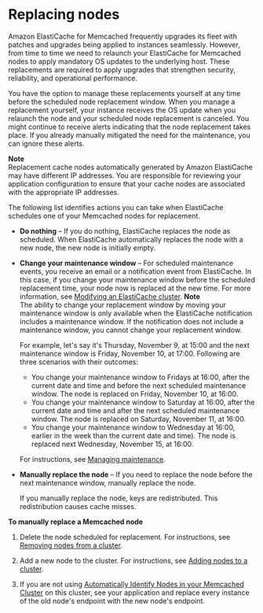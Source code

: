 # Replacing nodes<a name="CacheNodes.NodeReplacement"></a>

Amazon ElastiCache for Memcached frequently upgrades its fleet with patches and upgrades being applied to instances seamlessly\. However, from time to time we need to relaunch your ElastiCache for Memcached nodes to apply mandatory OS updates to the underlying host\. These replacements are required to apply upgrades that strengthen security, reliability, and operational performance\.

You have the option to manage these replacements yourself at any time before the scheduled node replacement window\. When you manage a replacement yourself, your instance receives the OS update when you relaunch the node and your scheduled node replacement is canceled\. You might continue to receive alerts indicating that the node replacement takes place\. If you already manually mitigated the need for the maintenance, you can ignore these alerts\.

**Note**  
Replacement cache nodes automatically generated by Amazon ElastiCache may have different IP addresses\. You are responsible for reviewing your application configuration to ensure that your cache nodes are associated with the appropriate IP addresses\.

The following list identifies actions you can take when ElastiCache schedules one of your Memcached nodes for replacement\.
+ **Do nothing** – If you do nothing, ElastiCache replaces the node as scheduled\. When ElastiCache automatically replaces the node with a new node, the new node is initially empty\.
+ **Change your maintenance window** – For scheduled maintenance events, you receive an email or a notification event from ElastiCache\. In this case, if you change your maintenance window before the scheduled replacement time, your node now is replaced at the new time\. For more information, see [Modifying an ElastiCache cluster](Clusters.Modify.md)\.
**Note**  
The ability to change your replacement window by moving your maintenance window is only available when the ElastiCache notification includes a maintenance window\. If the notification does not include a maintenance window, you cannot change your replacement window\.

  For example, let's say it's Thursday, November 9, at 15:00 and the next maintenance window is Friday, November 10, at 17:00\. Following are three scenarios with their outcomes:
  + You change your maintenance window to Fridays at 16:00, after the current date and time and before the next scheduled maintenance window\. The node is replaced on Friday, November 10, at 16:00\.
  + You change your maintenance window to Saturday at 16:00, after the current date and time and after the next scheduled maintenance window\. The node is replaced on Saturday, November 11, at 16:00\.
  + You change your maintenance window to Wednesday at 16:00, earlier in the week than the current date and time\)\. The node is replaced next Wednesday, November 15, at 16:00\.

  For instructions, see [Managing maintenance](maintenance-window.md)\.
+ **Manually replace the node** – If you need to replace the node before the next maintenance window, manually replace the node\.

  If you manually replace the node, keys are redistributed\. This redistribution causes cache misses\.

**To manually replace a Memcached node**

  1. Delete the node scheduled for replacement\. For instructions, see [Removing nodes from a cluster](Clusters.DeleteNode.md)\. 

  1. Add a new node to the cluster\. For instructions, see [Adding nodes to a cluster](Clusters.AddNode.md)\. 

  1. If you are not using [Automatically Identify Nodes in your Memcached Cluster](AutoDiscovery.md) on this cluster, see your application and replace every instance of the old node's endpoint with the new node's endpoint\.